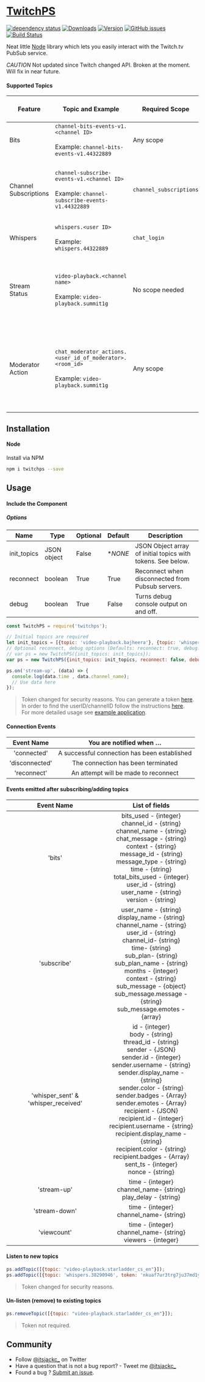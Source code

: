 # [TwitchPS](https://github.com/jctrvlr/twitchps)
 [![dependency status](https://david-dm.org/jctrvlr/twitchps.svg)](https://david-dm.org/jctrvlr/twitchps)
 [![Downloads](https://img.shields.io/npm/dm/twitchps.svg?style=flat)](https://www.npmjs.org/package/twitchps) [![Version](https://img.shields.io/npm/v/twitchps.svg?style=flat)](https://www.npmjs.org/package/twitchps)  [![GitHub issues](https://img.shields.io/github/issues/jctrvlr/twitchPS.svg)](https://github.com/jctrvlr/twitchPS/issues) [![Build Status](https://travis-ci.org/jctrvlr/twitchPS.svg?branch=master)](https://travis-ci.org/jctrvlr/twitchPS)

Neat little [Node](http://nodejs.org) library which lets you easily interact with the Twitch.tv PubSub service.

*CAUTION* Not updated since Twitch changed API. Broken at the moment. Will fix in near future.

 #### Supported Topics

|  Feature | Topic and Example | Required Scope  |  You are notified when …         |  
|---|---|---|---|
| Bits  | ```channel-bits-events-v1.<channel ID> ``` <br><br> Example: ``` channel-bits-events-v1.44322889 ```| Any scope  | Anyone cheers on a specified channel.  |
| Channel Subscriptions  | ```channel-subscribe-events-v1.<channel ID> ``` <br><br> Example: ``` channel-subscribe-events-v1.44322889 ```| ```channel_subscriptions```  | Anyone subscribes (first month) or resubscribes (subsequent months) to a channel.  |   
| Whispers  |  ```whispers.<user ID> ``` <br><br> Example: ``` whispers.44322889 ```  | ```chat_login```  | Anyone whispers the specified user.  |   
| Stream Status  |   ```video-playback.<channel name> ``` <br><br> Example: ``` video-playback.summit1g ``` |  No scope needed |  Status on stream going up, down, and viewer count. **Not officially supported by Twitch**|
| Moderator Action  |   ```chat_moderator_actions.<user_id_of_moderator>.<room_id> ``` <br><br> Example: ``` video-playback.summit1g ``` |  Any scope |  Sends event when moderator you are listening too bans, or unbans chat user. **Not officially supported by Twitch**|

## Installation

#### Node

Install via NPM

~~~ bash
npm i twitchps --save
~~~

## Usage


#### Include the Component
##### Options
| Name  | Type  |  Optional | Default  | Description  |
|---|---|---|---|---|
| init_topics  | JSON object  | False  | **NONE*  |  JSON Object array of initial topics with tokens. See below. |
|  reconnect |  boolean | True  | True  |  Reconnect when disconnected from Pubsub servers.|
| debug  | boolean  | True  | False  |  Turns debug console output on and off. |
~~~ javascript
const TwitchPS = require('twitchps');

// Initial topics are required
let init_topics = [{topic: 'video-playback.bajheera'}, {topic: 'whispers.44322889', token: 'nkuaf7ur3trg7ju37md1y3u5p52s3q'}];
// Optional reconnect, debug options (Defaults: reconnect: true, debug: false)
// var ps = new TwitchPS({init_topics: init_topics});
var ps = new TwitchPS({init_topics: init_topics, reconnect: false, debug: true});

ps.on('stream-up', (data) => {
  console.log(data.time , data.channel_name);
  // Use data here
});
~~~
> Token changed for security reasons. You can generate a token [here](https://twitchapps.com/tmi/).
> <br>In order to find the userID/channelID follow the instructions [here](https://dev.twitch.tv/docs/v5/guides/using-the-twitch-api/#translating-from-user-names-to-user-ids).
> <br>For more detailed usage see [example application](https://github.com/jctrvlr/twitchps_example).

#### Connection Events
|  Event Name    | You are notified when …                      |
|:--------------:|:--------------------------------------------:|
| 'connected'    | A successful connection has been established |
| 'disconnected' | The connection has been terminated           |
| 'reconnect'    | An attempt will be made to reconnect         |

#### Events emitted after subscribing/adding topics

|              Event Name             |                                                                                                                                                                                                                      List of fields                                                                                                                                                                                                                      |
|:-----------------------------------:|:--------------------------------------------------------------------------------------------------------------------------------------------------------------------------------------------------------------------------------------------------------------------------------------------------------------------------------------------------------------------------------------------------------------------------------------------------------:|
| 'bits'                              |  bits_used - {integer} <br> channel_id - {string} <br>channel_name - {string}<br>  chat_message - {string}<br> context - {string} <br> message_id - {string} <br>message_type - {string}<br> time - {string}<br>  total_bits_used - {integer} <br>user_id - {string} <br>user_name - {string}<br> version - {string}                                                                                                                                                                                   |
| 'subscribe'                         | user_name - {string} <br>display_name - {string} <br>channel_name - {string}<br> user_id - {string} <br>channel_id- {string}<br> time- {string}<br> sub_plan- {string}<br> sub_plan_name - {string}<br> months - {integer}<br> context - {string}<br> sub_message - {object}<br> sub_message.message - {string}<br> sub_message.emotes - {array}<br>                                                                                                                                                         |
| 'whisper_sent' & 'whisper_received' | id - {integer}<br> body - {string} <br>thread_id - {string}<br> sender - {JSON} <br>  sender.id - {integer} <br>  sender.username - {string}<br>   sender.display_name - {string}<br>   sender.color - {string} <br>  sender.badges - {Array}<br>   sender.emotes - {Array}<br> recipient - {JSON} <br>  recipient.id - {integer}<br>   recipient.username - {string} <br>  recipient.display_name - {string} <br>  recipient.color - {string} <br>  recipient.badges - {Array} <br>sent_ts - {integer}<br> nonce - {string} |
| 'stream-up'                         | time - {integer} <br>channel_name- {string}<br> play_delay - {string}                                                                                                                                                                                                                                                                                                                                                                                            |
| 'stream-down'                       | time - {integer} <br>channel_name- {string}                                                                                                                                                                                                                                                                                                                                                                                                                 |
| 'viewcount'                         | time - {integer}<br> channel_name- {string} <br>viewers - {integer}                                                                                                                                                                                                                                                                                                                                                                                              |

#### Listen to new topics
~~~ javascript
ps.addTopic([{topic: "video-playback.starladder_cs_en"}]);
ps.addTopic([{topic: 'whispers.38290946', token: 'nkuaf7ur3trg7ju37md1y3u5p52s3q'}]);
~~~
> Token changed for security reasons.

#### Un-listen (remove) to existing topics
~~~ javascript
ps.removeTopic([{topic: "video-playback.starladder_cs_en"}]);
~~~
> Token not required.

## Community
- Follow [@itsjackc_](https://twitter.com/itsjackc_) on Twitter
- Have a question that is not a bug report? - Tweet me [@itsjackc_](https://twitter.com/itsjackc_)
- Found a bug ? [Submit an issue](https://github.com/jctrvlr/twitchps/issues/new).
